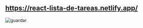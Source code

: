 ## https://react-lista-de-tareas.netlify.app/

![guardar](https://user-images.githubusercontent.com/68760595/149251328-261a4e45-6e56-444f-9bad-19d6afee5ae4.png)


